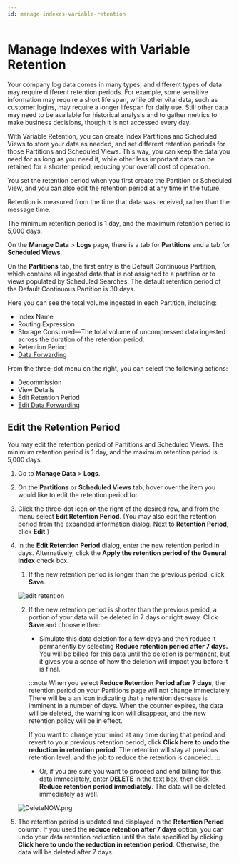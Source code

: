 ```yaml
---
id: manage-indexes-variable-retention
---
```


# Manage Indexes with Variable Retention

Your company log data comes in many types, and different types of data may require different retention periods. For example, some sensitive information may require a short life span, while other vital data, such as customer logins, may require a longer lifespan for daily use. Still other data may need to be available for historical analysis and to gather metrics to make business decisions, though it is not accessed every day.

With Variable Retention, you can create Index Partitions and Scheduled Views to store your data as needed, and set different retention periods for those Partitions and Scheduled Views. This way, you can keep the data you need for as long as you need it, while other less important data can be retained for a shorter period, reducing your overall cost of operation.

You set the retention period when you first create the Partition or Scheduled View, and you can also edit the retention period at any time in the future. 

Retention is measured from the time that data was received, rather than the message time. 

The minimum retention period is 1 day, and the maximum retention period is 5,000 days.

On the **Manage Data** \> **Logs** page, there is a tab for **Partitions** and a tab for **Scheduled Views**.

On the **Partitions** tab, the first entry is the Default Continuous Partition, which contains all ingested data that is not assigned to a partition or to views populated by Scheduled Searches. The default retention period of the Default Continuous Partition is 30 days.

Here you can see the total volume ingested in each Partition, including:

* Index Name
* Routing Expression
* Storage Consumed—The total volume of uncompressed data ingested across the duration of the retention period.
* Retention Period
* [Data Forwarding](/docs/manage/data-forwarding) 

From the three-dot menu on the right, you can select the following
actions:

* Decommission
* View Details
* Edit Retention Period
* [Edit Data Forwarding](/docs/manage/data-forwarding)

## Edit the Retention Period

You may edit the retention period of Partitions and Scheduled Views. The minimum retention period is 1 day, and the maximum retention period is 5,000 days.

1. Go to **Manage Data** \> **Logs**.
1. On the **Partitions** or **Scheduled Views** tab, hover over the item you would like to edit the retention period for.
1. Click the three-dot icon on the right of the desired row, and from the menu select **Edit Retention Period**. (You may also edit the retention period from the expanded information dialog. Next to **Retention Period**, click **Edit**.)
1. In the **Edit Retention Period** dialog, enter the new retention period in days. Alternatively, click the **Apply the retention period of the General Index** check box. 

   1.  If the new retention period is longer than the previous period, click **Save**.    

    ![edit retention](/img/partitions-and-data-tiers/edit_retention_period_save.png)
    
    2. If the new retention period is shorter than the previous period, a portion of your data will be deleted in 7 days or right away. Click **Save** and choose either: 
   
       * Simulate this data deletion for a few days and then reduce it permanently by selecting **Reduce retention period after 7 days.** You will be billed for this data until the deletion is permanent, but it gives you a sense of how the deletion will impact you before it is final.
       
       :::note
       When you select **Reduce Retention Period after 7 days**, the retention period on your Partitions page will not change immediately. There will be a an icon indicating that a retention decrease is imminent in a number of days. When the counter expires, the data will be deleted, the warning icon will disappear, and the new retention policy will be in effect.
       
       If you want to change your mind at any time during that period and revert to your previous retention period, click **Click here to undo the reduction in retention period**. The retention will stay at previous retention level, and the job to reduce the retention is canceled.
       :::

       * Or, if you are sure you want to proceed and end billing for this data immediately, enter **DELETE** in the text box, then click **Reduce retention period immediately**. The data will be deleted immediately as well.                   

    ![DeleteNOW.png](/img/partitions-and-data-tiers/DeleteNOW.png)

1. The retention period is updated and displayed in the **Retention Period** column. If you used the **reduce retention after 7 days** option, you can undo your data retention reduction until the date specified by clicking **Click here to undo the reduction in retention period**. Otherwise, the data will be deleted after 7 days.     
